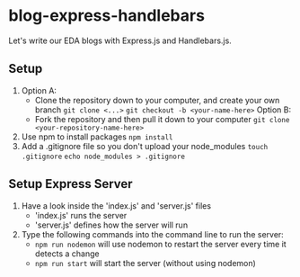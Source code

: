 # blog-express-handlebars
Let's write our EDA blogs with Express.js and Handlebars.js.

## Setup
1. Option A:
    - Clone the repository down to your computer, and create your own branch
        ```git clone <...>```
        ```git checkout -b <your-name-here>```
    Option B:
    - Fork the repository and then pull it down to your computer
        ```git clone <your-repository-name-here>```
2. Use npm to install packages
    ```npm install```
3. Add a .gitignore file so you don't upload your node_modules
    ```touch .gitignore```
    ```echo node_modules > .gitignore```

## Setup Express Server
1. Have a look inside the 'index.js' and 'server.js' files
    - 'index.js' runs the server
    - 'server.js' defines how the server will run
2. Type the following commands into the command line to run the server:
    - ```npm run nodemon``` will use nodemon to restart the server every time it detects a change
    - ```npm run start``` will start the server (without using nodemon)


```